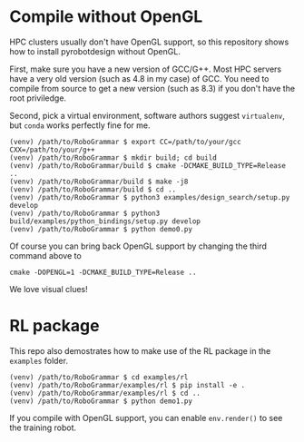 # Compile without OpenGL

HPC clusters usually don't have OpenGL support, so this repository shows how to install pyrobotdesign without OpenGL.

First, make sure you have a new version of GCC/G++. Most HPC servers have a very old version (such as 4.8 in my case) of GCC. You need to compile from source to get a new version (such as 8.3) if you don't have the root priviledge.

Second, pick a virtual environment, software authors suggest `virtualenv`, but `conda` works perfectly fine for me.

```
(venv) /path/to/RoboGrammar $ export CC=/path/to/your/gcc CXX=/path/to/your/g++
(venv) /path/to/RoboGrammar $ mkdir build; cd build
(venv) /path/to/RoboGrammar/build $ cmake -DCMAKE_BUILD_TYPE=Release ..
(venv) /path/to/RoboGrammar/build $ make -j8
(venv) /path/to/RoboGrammar/build $ cd ..
(venv) /path/to/RoboGrammar $ python3 examples/design_search/setup.py develop
(venv) /path/to/RoboGrammar $ python3 build/examples/python_bindings/setup.py develop
(venv) /path/to/RoboGrammar $ python demo0.py
```

Of course you can bring back OpenGL support by changing the third command above to 
```
cmake -DOPENGL=1 -DCMAKE_BUILD_TYPE=Release ..
```

We love visual clues!

# RL package

This repo also demostrates how to make use of the RL package in the `examples` folder.

```shell
(venv) /path/to/RoboGrammar $ cd examples/rl
(venv) /path/to/RoboGrammar/examples/rl $ pip install -e .
(venv) /path/to/RoboGrammar/examples/rl $ cd ..
(venv) /path/to/RoboGrammar $ python demo1.py
```

If you compile with OpenGL support, you can enable `env.render()` to see the training robot.
